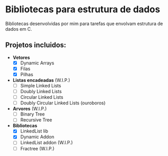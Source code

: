 # Bibliotecas para estrutura de dados
Bibliotecas desenvolvidas por mim para tarefas que envolvam estrutura de dados em C.
</br>

## Projetos incluidos:
- **Vetores**
  - [x] Dynamic Arrays
  - [x] Filas
  - [x] Pilhas

- **Listas encadeadas** (W.I.P.)
  - [ ] Simple Linked Lists
  - [ ] Doubly Linked Lists
  - [ ] Circular Linked Lists
  - [ ] Doubly Circular Linked Lists (ouroboros)

- **Arvores** (W.I.P.)
  - [ ] Binary Tree
  - [ ] Recursive Tree

- **Bibliotecas**
  - [x] LinkedList lib
  - [x] Dynamic Addon
  - [ ] LinkedList addon (W.I.P.)
  - [ ] Fractree (W.I.P.)
